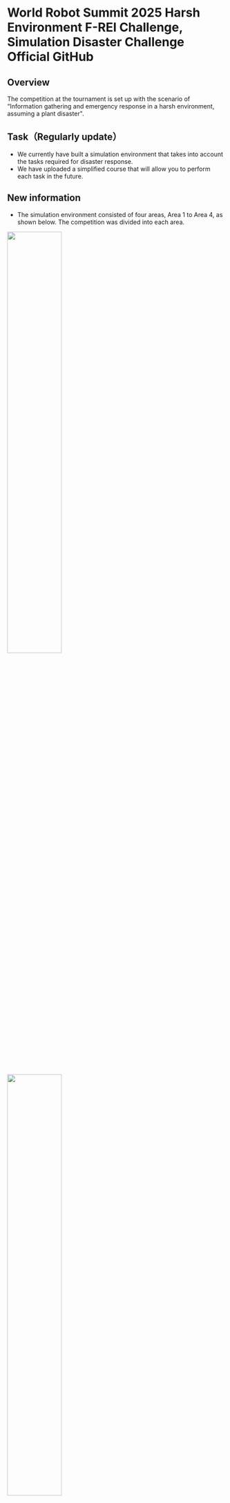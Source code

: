 # World Robot Summit 2025 Harsh Environment F-REI Challenge, Simulation Disaster Challenge Official GitHub

## Overview
The competition at the tournament is set up with the scenario of “Information gathering and emergency response in a harsh environment, assuming a plant disaster".

## Task（Regularly update）
- We currently have built a simulation environment that takes into account the tasks required for disaster response.
- We have uploaded a simplified course that will allow you to perform each task in the future.

## New information
- The simulation environment consisted of four areas, Area 1 to Area 4, as shown below. The competition was divided into each area.
<img width="50%" src="./fig/wrs2025-plant.png"> 
<img width="50%" src="./fig/wrs2025-plant2.png">

#### Area 1: Lever control, Turning on the light, Opening the door
#### Area 2: Firefighting
#### Area 3: Running up and down stairs
#### Area 4: Entering ducts, tank inspections

- As part of the harsh environment challenge, the following video communication noise occasionally occurs. Please operate the robot so that it functions properly, even in the presence of noise.
	- White Noise
	<img width="50%" src="./fig/noise1.png">
 
	- Block Noise
	<img width="50%" src="./fig/noise2.png">


### Ramp
<img width="33%" src="./fig/ramp.png">

- The UGV needs to go up and down the ramp.<br>
- The UGV needs to cross the ramp.

### Catwalk
<img width="33%" src="./fig/catwalk.png">

- The UGV needs to pass through the catwalk (narrow aisle).

### Duct
<img width="33%" src="./fig/duct.png">

- The UAV enters through the duct and inspects the inside of the tank. (If there is air flow, etc., the robot close the valve first.)

### Stairs
<img width="33%" src="./fig/stairs.png">

- The UGV needs to go up and down the stairs.

### Meter
<img width="33%" src="./fig/meter.png">

- The robot needs to read the value shown on the meter.

### QR code
<img width="33%" src="./fig/qr.png">

- You explore the entire area and search for the QR codes as possible. The QR codes are inside the tubes.
  - The robot needs to read them.

### Switch
<img width="33%" src="./fig/switch.png">

- The robot needs to press the specified switch.

### Valve, Lever
<img width="33%" src="./fig/valve.png">

- The UGV needs to turn the valves and levers.
  - You can stop the fluid that is leaking by turning the valve or lever.
  - The value on the meter may change by turning the valve or lever.

### Door
<img width="33%" src="./fig/door.png">

- The robot needs to open the door and enter the interior.

### Fire extinguishing work
#### Step 1:
<img width="33%" src="./fig/fire1.png">

- The robot needs to open the fire extinguisher door and extract the hose.

#### Step 2:
<img width="33%" src="./fig/fire2.png">

- The robot needs to extract the nozzle and connect the nozzle and hose.

#### Step 3:
<img width="33%" src="./fig/fire3.png">

- The robot needs to open the valve inside the fire extinguishing equipment.

#### Step 4:
<img width="33%" src="./fig/fire4.png">

- The robot needs to pull the nozzle lever to extinguish the fire.

## Simulation Environment

Choreonoid is used as the robot simulator in the World Robot Summit 2025 Simulation Disaster Challenge. Moreover, AGX Dynamics is used as a physics engine.

#### AGX Dynamics installation reference
Before constructing the WRS2025 environmental specifications for Choreonoid, please install this software.
- https://choreonoid.org/en/documents/latest/agxdynamics/install/install-agx-ubuntu.html

#### HAIROWorldPlugin installation reference
Please obtain this software before building Choreonoid's WRS2025 environment specification.
Competitors are requested to contact the competition secretariat.
Others should contact JAEA Suzuki at "suzuki.kenta38※jaea.go.jp" .
（Change the ※ to @ when you send us an email. ）

#### How to install Choreonoid
- Requirements
	- OS: Ubuntu22.04，CPU: amd64 (Intel CPU, Ryzen CPU)
	- ROS2: Humble Hawksbill 
	- Cannot be installed on a virtual environment on an Apple Silicon Mac (because the CPU is arm-based)
- Building Choreonoid for the competitor's computer 
	1. Building Choreonoid Without ROS2 for the first time
	2. Rebuilding Choreonoid Without ROS2 For Pre-competition (Already Choreonoid built)
	3. Building Choreonoid for pre-tournament (with ROS2 integration)


#### 1. Building Choreonoid Without ROS2 for the first time
```bash
$ cd
$ git clone https://github.com/choreonoid/choreonoid.git
$ git clone https://github.com/wrs-frei-simulation/WRS-Pre-2024.git choreonoid/ext/WRS2024PRE
$ git clone https://github.com/wrs-frei-simulation/WRS-2025.git choreonoid/ext/WRS2025
```
- **Move ``hairo-world-plugin`` to ``choreonoid/ext/``.**
```bash
$ choreonoid/misc/script/install-requisites-ubuntu-22.04.sh
$ sudo ./choreonoid/ext/hairo-world-plugin/misc/script/install-requisites-ubuntu-22.04.sh
$ cd ~/choreonoid && mkdir build && cd build
$ cmake .. -DBUILD_AGX_DYNAMICS_PLUGIN=ON -DBUILD_AGX_BODYEXTENSION_PLUGIN=ON -DBUILD_WRS2018=ON -DBUILD_SCENE_EFFECTS_PLUGIN=ON -DBUILD_HAIRO_WORLD_PLUGIN=ON -DENABLE_INSTALL_RPATH_USE_LINK_PATH=ON
$ make -j8 # -j8 for 8-core CPU, -jN for N-core CPU

# Run Choreonoid Without ROS2
$ ./bin/choreonoid
```

#### 2. Rebuilding Choreonoid Without ROS2 For WRS2025 (Already Choreonoid built)
```bash
$ cd ~
$ git clone https://github.com/wrs-frei-simulation/WRS-Pre-2024.git choreonoid/ext/WRS2024PRE
$ git clone https://github.com/wrs-frei-simulation/WRS-2025.git choreonoid/ext/WRS2025
```
- **Move ``hairo-world-plugin`` to ``choreonoid/ext/``.**
```bash
$ sudo ./choreonoid/ext/hairo-world-plugin/misc/script/install-requisites-ubuntu-22.04.sh
$ cd ~/choreonoid/build
$ cmake .. -DBUILD_AGX_DYNAMICS_PLUGIN=ON -DBUILD_AGX_BODYEXTENSION_PLUGIN=ON -DBUILD_WRS2018=ON -DBUILD_SCENE_EFFECTS_PLUGIN=ON -DBUILD_HAIRO_WORLD_PLUGIN=ON -DENABLE_INSTALL_RPATH_USE_LINK_PATH=ON
$ make -j8 # -j8 for 8-core CPU, -jN for N-core CPU

# Run Choreonoid Without ROS2
$ ./bin/choreonoid
```

#### 3. Building Choreonoid for WRS2025 (with ROS2 integration)
1. Install ROS2 (Humble Hawksbill) first.
```bash
# Add the ROS 2 apt repository
$ sudo apt install software-properties-common
$ sudo add-apt-repository universe
$ sudo apt update && sudo apt install curl -y
$ sudo curl -sSL https://raw.githubusercontent.com/ros/rosdistro/master/ros.key -o /usr/share/keyrings/ros-archive-keyring.gpg
$ echo "deb [arch=$(dpkg --print-architecture) signed-by=/usr/share/keyrings/ros-archive-keyring.gpg] http://packages.ros.org/ros2/ubuntu $(. /etc/os-release && echo $UBUNTU_CODENAME) main" | sudo tee /etc/apt/sources.list.d/ros2.list > /dev/null

# Install ROS 2 packages
$ sudo apt update
$ sudo apt upgrade
$ sudo apt install ros-humble-desktop
$ sudo apt install ros-humble-compressed-image-transport
$ sudo apt install python3-colcon-common-extensions

# Sourcing the setup script (for bash)
$ echo "source /opt/ros/humble/setup.bash" >> ~/.bashrc
$ source ~/.bashrc
```

2. Install Choreonoid
```bash
# Clean-Build Choreonoid With ROS2
$ mkdir -p ~/ros2_ws/src
$ cd ~/ros2_ws/src
$ git clone https://github.com/choreonoid/choreonoid.git
$ git clone https://github.com/choreonoid/choreonoid_ros.git
$ git clone https://github.com/choreonoid/choreonoid_ros2_mobile_robot_tutorial.git
$ git clone https://github.com/wrs-frei-simulation/WRS-Pre-2024.git choreonoid/ext/WRS2024PRE
$ git clone https://github.com/wrs-frei-simulation/WRS-2025.git choreonoid/ext/WRS2025
```
- **Move ``hairo-world-plugin`` to ``choreonoid/ext/``.**
```bash
$ git clone https://github.com/k38-suzuki/choreonoid_ros2_sample_drone_tutorial.git
$ git clone https://github.com/k38-suzuki/choreonoid_joy2.git
$ choreonoid/misc/script/install-requisites-ubuntu-22.04.sh
$ sudo ./choreonoid/ext/hairo-world-plugin/misc/script/install-requisites-ubuntu-22.04.sh
$ cd ~/ros2_ws
$ colcon build --symlink-install --cmake-args -DBUILD_AGX_DYNAMICS_PLUGIN=ON -DBUILD_AGX_BODYEXTENSION_PLUGIN=ON -DBUILD_WRS2018=ON -DBUILD_SCENE_EFFECTS_PLUGIN=ON -DBUILD_HAIRO_WORLD_PLUGIN=ON -DENABLE_INSTALL_RPATH_USE_LINK_PATH=ON

# Run Choreonoid With ROS2
$ source install/setup.bash
$ ros2 run choreonoid_ros choreonoid
```

## Practice Environment
Once the above installation is successful, you will be able to set up a practice environment for WRS2025.
<img width="100%" src="./fig/practice.png">

#### In the case of Choreonoid Without ROS2
- 1: Building Choreonoid Without ROS2 for the first time
- 2: Rebuilding Choreonoid Without ROS2 For WRS2025 (Already Choreonoid built)
```bash
$ cd ~
$ cd ~/choreonoid/build
$ ./bin/choreonoid ../ext/WRS2025/registration/registration_m3.yaml --wrs-util M3
```

#### In the case of Choreonoid With ROS2
- 3: Building Choreonoid for WRS2025 (with ROS2 integration)
```bash
$ cd ~
$ cd ~/ros2_ws
$ source install/setup.bash
$ ros2 run choreonoid_ros choreonoid ~/ros2_ws/src/choreonoid/ext/WRS2025/registration/registration_m3.yaml --wrs-util M3
```

## Important Notice
- Robot simulation will be performed on computers provided by the organizers
	- The specs of the organizer's computer: https://www.amazon.co.jp/dp/B0BTM9SYSX?language=en_US

- Please obtain the simulation results via network communication and operate the robots on your own computers. The computers provided by the organizers will serve as servers, and the computers provided by the competitors will serve as clients.
	- The mobile robot is in a simulation on the organizer's computers and connected to the competitor's computers via the network. This relationship is similar to a real mobile robot connected to a host computers via a network. If a team wishes to use its unique robot or functions in the match, it will submit the robot model and program to the organizers, who will implement it on the competition simulation computers.


## Pre-check list for competitors

1. Obtaining the AGX license and HAIROWorldPlugin
	- Obtain the AGX license from the competition secretariat
	- Apply for use HAIROWorldPlugin and receive the HAIROWorldPlugin.zip file

2. Installing ROS2
	- Install ROS2 appropriate for the OS you are using.

3. Building Choreonoid
	- Build a practice/competition environment by referring to the following page
	- https://github.com/wrs-frei-simulation/WRS-2025?tab=readme-ov-file#simulation-environment

4. Loading practice/competition environment
	- Load the practice/competition environment by referring to the following page
	- https://github.com/wrs-frei-simulation/WRS-2025?tab=readme-ov-file#practice-environment 

5. Introducing your robots to the environment
	- Introduce your own robot into a environment by referring to the following page
	- https://github.com/wrs-frei-simulation/WRS-2025/blob/main/place_robot.md

## 2024 Pre-tournament
- 2024 Pre-tournament Official GitHub page: https://github.com/wrs-frei-simulation/WRS-Pre-2024

- Sample movie (Click on the image to view simulation on youtube)
  - Overview of the entire area
    
    [![](https://img.youtube.com/vi/Oi1t4SQqD-A/0.jpg)](https://www.youtube.com/watch?v=Oi1t4SQqD-A) 
	
  - Robot simulation

    [![](https://img.youtube.com/vi/b9BqyA2T81Y/0.jpg)](https://www.youtube.com/watch?v=b9BqyA2T81Y)
     
  - Simulation of air duct intrusion affected by air flow

    [![](https://img.youtube.com/vi/iCsacqRvRAQ/0.jpg)](https://www.youtube.com/watch?v=iCsacqRvRAQ)

- Live Broadcast
  - Preliminary contest: https://www.youtube.com/watch?v=bKAUXahBdgg
  - Final: https://www.youtube.com/watch?v=ruW7kajVFAw
